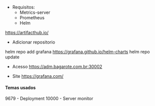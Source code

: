- Requisitos:
    - Metrics-server
    - Prometheus
    - Helm

https://artifacthub.io/

- Adicionar repositorio

helm repo add grafana https://grafana.github.io/helm-charts
helm repo update

- Acesso
https://adm.bagarote.com.br:30002

- Site
https://grafana.com/

#### Temas usados

9679  - Deployment
10000 - Server monitor